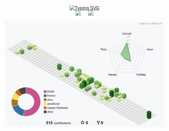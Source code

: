 <div align="center">
  <a href="https://git.io/typing-svg">
    <img src="https://readme-typing-svg.demolab.com?font=Fira+Code&weight=500&size=30&pause=1000&color=8DF768&center=true&vCenter=true&width=435&lines=Blog+%3A+syjoe02.github.io;Developing+.+.+.+" alt="Typing SVG">
  </a>
</div>

<div align="center">
  <img src="https://github-readme-stats.vercel.app/api?username=syjoe02&show_icons=true&theme=tokyonight" height="180px" style="margin-right: 20px;"/>
  <img src="https://github-readme-stats.vercel.app/api/top-langs/?username=syjoe02&layout=compact&card_width=320" height="180px"/>
</div>


<p align="center" >
	<picture>
	  <source media="(prefers-color-scheme: dark)"  srcset="https://raw.githubusercontent.com/syjoe02/syjoe02/output-3d-contrib/night.svg" />
	  <source media="(prefers-color-scheme: light)" srcset="https://raw.githubusercontent.com/syjoe02/syjoe02/output-3d-contrib/day.svg" />
	  <img alt="github profile contributions chart"    src="https://raw.githubusercontent.com/syjoe02/syjoe02/output-3d-contrib/day.svg" />
	</picture>
</p>
